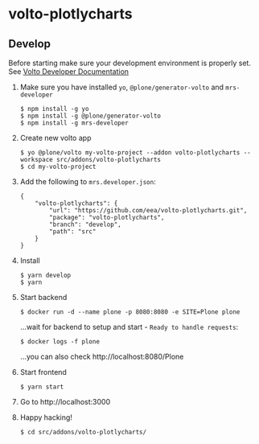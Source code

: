 # volto-plotlycharts

## Develop

Before starting make sure your development environment is properly set. See [Volto Developer Documentation](https://docs.voltocms.com/getting-started/install/)

1.  Make sure you have installed `yo`, `@plone/generator-volto` and `mrs-developer`

        $ npm install -g yo
        $ npm install -g @plone/generator-volto
        $ npm install -g mrs-developer

1.  Create new volto app

        $ yo @plone/volto my-volto-project --addon volto-plotlycharts --workspace src/addons/volto-plotlycharts
        $ cd my-volto-project

1.  Add the following to `mrs.developer.json`:

        {
            "volto-plotlycharts": {
                "url": "https://github.com/eea/volto-plotlycharts.git",
                "package": "volto-plotlycharts",
                "branch": "develop",
                "path": "src"
            }
        }

1.  Install

        $ yarn develop
        $ yarn

1.  Start backend

        $ docker run -d --name plone -p 8080:8080 -e SITE=Plone plone

    ...wait for backend to setup and start - `Ready to handle requests`:

        $ docker logs -f plone

    ...you can also check http://localhost:8080/Plone

1.  Start frontend

        $ yarn start

1.  Go to http://localhost:3000

1.  Happy hacking!

        $ cd src/addons/volto-plotlycharts/
